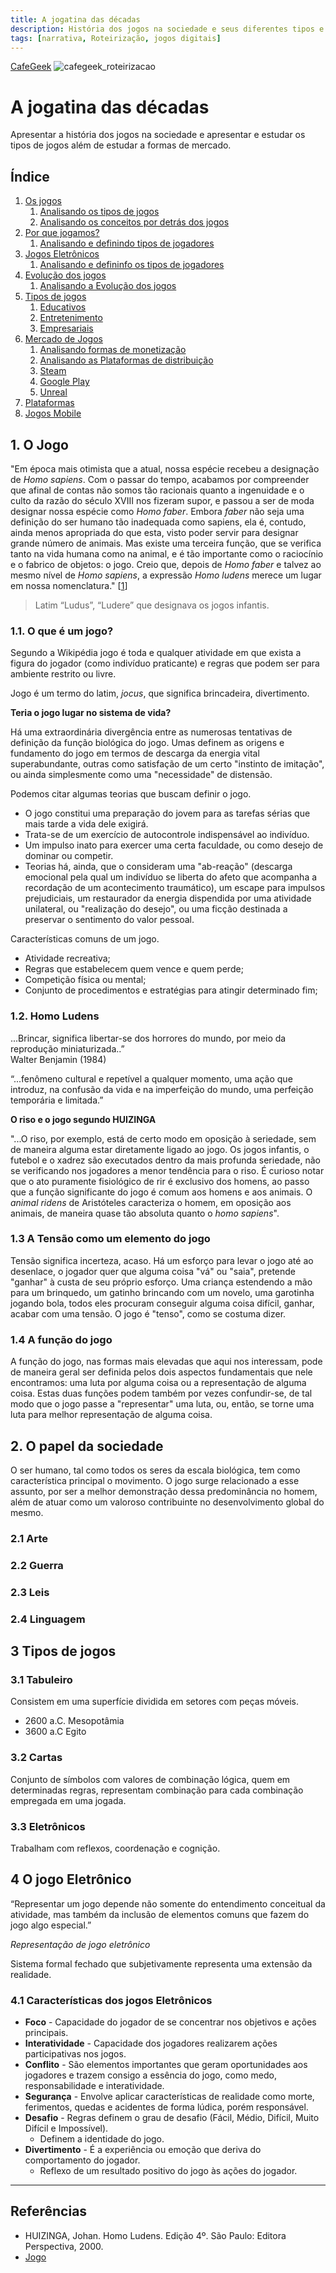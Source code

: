 ```yaml
---
title: A jogatina das décadas
description: História dos jogos na sociedade e seus diferentes tipos e evoluções
tags: [narrativa, Roteirização, jogos digitais]
---
```

[CafeGeek](https://myerco.github.io/unreal-engine)
![cafegeek_roteirizacao](imagens/cafegeek_roteirizacao.jpg)

# A jogatina das décadas
Apresentar a história dos jogos na sociedade e apresentar e estudar os tipos de jogos além de estudar a formas de mercado.

## Índice

1. [Os jogos](#1)
    1. [Analisando os tipos de jogos](#1.1)
    1. [Analisando os conceitos por detrás dos jogos](#1.1)
1. [Por que jogamos?](#2)    
    1. [Analisando e definindo tipos de jogadores](#2)
1. [Jogos Eletrônicos](#1)
    1. [Analisando e defininfo os tipos de jogadores](#1)
1. [Evolução dos jogos](#2)
    1. [Analisando a Evolução dos jogos](#)
1. [Tipos de jogos](#1)
    1. [Educativos](#)
    1. [Entretenimento](#)
    1. [Empresariais](#)
1. [Mercado de Jogos](#)
    1. [Analisando formas de monetização](#)
    1. [Analisando as Plataformas de distribuição](#)
    1. [Steam](#)
    1. [Google Play](#)
    1. [Unreal](#)    
1. [Plataformas](#1)    
1. [Jogos Mobile](#1)

<a name="1"></a>
## 1. O Jogo
"Em época mais otimista que a atual, nossa espécie recebeu a designação de *Homo sapiens*. Com o passar do
tempo, acabamos por compreender que afinal de contas não somos tão racionais quanto a ingenuidade e o culto da
razão do século XVIII nos fizeram supor, e passou a ser de moda designar nossa espécie como *Homo faber*. Embora
*faber* não seja uma definição do ser humano tão inadequada como sapiens, ela é, contudo, ainda menos apropriada do
que esta, visto poder servir para designar grande número de animais. Mas existe uma terceira função, que se verifica
tanto na vida humana como na animal, e é tão importante como o raciocínio e o fabrico de objetos: o jogo. Creio
que, depois de *Homo faber* e talvez ao mesmo nível de *Homo sapiens*, a expressão *Homo ludens* merece um lugar em
nossa nomenclatura."
[[1](#r1)]

> Latim “Ludus”, “Ludere” que designava os jogos infantis.  

<a name="1.1"></a>
### 1.1. O que é um jogo?
Segundo a Wikipédia jogo é toda e qualquer atividade em que exista a figura do jogador (como indivíduo praticante) e regras que podem ser para ambiente restrito ou livre.

Jogo é um termo do latim, *jocus*, que significa brincadeira, divertimento.

**Teria o jogo lugar no sistema de vida?**

Há uma extraordinária divergência entre as numerosas tentativas de definição da função biológica do jogo. Umas definem as origens e fundamento do jogo em termos de descarga da energia vital superabundante, outras como satisfação de um certo "instinto de imitação", ou ainda simplesmente como uma "necessidade" de distensão.

Podemos citar algumas teorias que buscam definir o jogo.
- O jogo constitui uma preparação do jovem para as tarefas sérias que mais tarde a vida dele exigirá.
- Trata-se de um exercício de autocontrole indispensável ao indivíduo.
- Um impulso inato para exercer uma certa faculdade, ou como desejo de dominar ou competir.
- Teorias há, ainda, que o consideram uma "ab-reação" (descarga emocional pela qual um indivíduo se liberta do afeto que acompanha a recordação de um acontecimento traumático), um escape para impulsos prejudiciais, um restaurador da energia dispendida por uma atividade unilateral, ou "realização do desejo", ou uma ficção destinada a preservar o sentimento do valor pessoal.

Características comuns de um jogo.
- Atividade recreativa;
- Regras que estabelecem quem vence e quem perde;
- Competição física ou mental;
- Conjunto de procedimentos e estratégias para atingir determinado fim;

<a name="1.2"></a>
### 1.2. Homo Ludens
...Brincar, significa libertar-se dos horrores do mundo, por meio da reprodução miniaturizada..”  
Walter Benjamin (1984)

“...fenômeno cultural e repetível a qualquer momento, uma ação que introduz, na confusão da vida e na imperfeição do mundo, uma perfeição temporária e limitada.”

**O riso e o jogo segundo HUIZINGA**

"...O riso, por exemplo, está de certo modo em oposição à seriedade, sem de maneira alguma estar diretamente ligado ao jogo. Os jogos infantis, o futebol e o xadrez são executados dentro da mais profunda seriedade, não se verificando nos jogadores a menor tendência para o riso. É curioso notar que o ato puramente fisiológico de rir é exclusivo dos homens, ao passo que a função significante do jogo é comum aos homens e aos animais. O *animal ridens* de Aristóteles caracteriza o homem, em
oposição aos animais, de maneira quase tão absoluta quanto o *homo sapiens*".

### 1.3 A Tensão como um elemento do jogo
Tensão significa incerteza, acaso. Há um esforço para levar o jogo até ao desenlace, o jogador quer que
alguma coisa "vá" ou "saia", pretende "ganhar" à custa de seu próprio esforço. Uma criança estendendo a mão para
um brinquedo, um gatinho brincando com um novelo, uma garotinha jogando bola, todos eles procuram conseguir
alguma coisa difícil, ganhar, acabar com uma tensão. O jogo é "tenso", como se costuma dizer.

### 1.4 A função do jogo
A função do jogo, nas formas mais elevadas que aqui nos interessam, pode de maneira geral ser definida
pelos dois aspectos fundamentais que nele encontramos: uma luta por alguma coisa ou a representação de alguma
coisa. Estas duas funções podem também por vezes confundir-se, de tal modo que o jogo passe a "representar"
uma luta, ou, então, se torne uma luta para melhor representação de alguma coisa.

<a name="2"></a>
## 2. O papel da sociedade
O ser humano, tal como todos os seres da escala biológica, tem como característica principal o movimento. O jogo surge relacionado a esse assunto, por ser a melhor demonstração dessa predominância no homem, além de atuar como um valoroso contribuinte no desenvolvimento global do mesmo.

<a name="2.1"></a>
### 2.1 Arte

<a name="2.1"></a>
### 2.2 Guerra

<a name="2.3"></a>
### 2.3 Leis

<a name="2.4"></a>
### 2.4 Linguagem

<a name="3"></a>
## 3 Tipos de jogos

<a name="3.1"></a>
### 3.1 Tabuleiro
Consistem em uma superfície dividida em setores com peças móveis.
- 2600 a.C. Mesopotâmia
- 3600 a.C Egito

<a name="3.2"></a>
### 3.2 Cartas
Conjunto de símbolos com valores de combinação lógica, quem em determinadas regras, representam combinação para cada combinação empregada em uma jogada.

<a name="3.3"></a>
### 3.3 Eletrônicos
Trabalham com reflexos, coordenação e cognição.

<a name="4"></a>
## 4 O jogo Eletrônico
“Representar um jogo depende não somente do entendimento conceitual da atividade, mas também da inclusão de elementos comuns que fazem do jogo algo especial.”

*Representação de jogo eletrônico*

Sistema formal fechado que subjetivamente representa uma extensão da realidade.

<a name="4.1"></a>
### 4.1 Características dos jogos Eletrônicos
- **Foco** - Capacidade do jogador de se concentrar nos objetivos e ações principais.
- **Interatividade** - Capacidade dos jogadores realizarem ações participativas nos jogos.
- **Conflito** - São elementos importantes que geram oportunidades aos jogadores e trazem consigo a essência do jogo, como medo, responsabilidade e interatividade.
- **Segurança** - Envolve aplicar características de realidade como morte, ferimentos, quedas e acidentes de forma lúdica, porém responsável.
- **Desafio** - Regras definem o grau de desafio (Fácil, Médio, Difícil, Muito Difícil e Impossível).   
  - Definem a identidade do jogo.
- **Divertimento** - É a experiência ou emoção que deriva do comportamento do jogador.
  - Reflexo de um resultado positivo do jogo às ações do jogador.






***
## Referências
<a name="r3"></a>
- HUIZINGA, Johan. Homo Ludens. Edição 4º. São Paulo: Editora Perspectiva, 2000.
- [Jogo](https://pt.wikipedia.org/wiki/Jogo)
